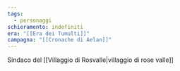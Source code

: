 ```yaml
---
tags:
  - personaggi
schieramento: indefiniti
era: "[[Era dei Tumulti]]"
campagna: "[[Cronache di Aelan]]"
---
```

Sindaco del [[Villaggio di Rosvalle|villaggio di rose valle]]